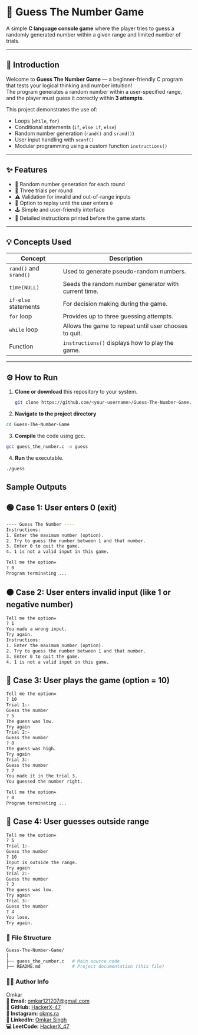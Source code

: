 # 🎯 Guess The Number Game

A simple **C language console game** where the player tries to guess a randomly generated number within a given range and limited number of trials.

---

## 🧩 Introduction

Welcome to **Guess The Number Game** — a beginner-friendly C program that tests your logical thinking and number intuition!  
The program generates a random number within a user-specified range, and the player must guess it correctly within **3 attempts**.

This project demonstrates the use of:
- Loops (`while`, `for`)
- Conditional statements (`if`, `else if`, `else`)
- Random number generation (`rand()` and `srand()`)
- User input handling with `scanf()`
- Modular programming using a custom function `instructions()`

---

## ✨ Features

- 🎲 Random number generation for each round  
- 🧠 Three trials per round  
- ⚠️ Validation for invalid and out-of-range inputs  
- 🔁 Option to replay until the user enters `0`  
- 🕹️ Simple and user-friendly interface  
- 🧾 Detailed instructions printed before the game starts  

---

## 💡 Concepts Used

| Concept | Description |
|----------|--------------|
| `rand()` and `srand()` | Used to generate pseudo-random numbers. |
| `time(NULL)` | Seeds the random number generator with current time. |
| `if-else` statements | For decision making during the game. |
| `for` loop | Provides up to three guessing attempts. |
| `while` loop | Allows the game to repeat until user chooses to quit. |
| Function | `instructions()` displays how to play the game. |

---

## ⚙️ How to Run

1. **Clone or download** this repository to your system.
   ```bash
   git clone https://github.com/<your-username>/Guess-The-Number-Game.git
   ```
2. **Navigate to the project directory** 
  ```bash
  cd Guess-The-Number-Game
  ```
3. **Compile** the code using gcc.
  ```bash
  gcc guess_the_number.c -o guess
  ```
4. **Run** the executable.
  ```bash
  ./guess
  ```

## Sample Outputs

 ## 🟢 Case 1: User enters 0 (exit)
```bash
---- Guess The Number ----
Instructions:
1. Enter the maximum number (option).
2. Try to guess the number between 1 and that number.
3. Enter 0 to quit the game.
4. 1 is not a valid input in this game.

Tell me the option=
? 0
Program terminating ...
```

## 🟠 Case 2: User enters invalid input (like 1 or negative number)
```bash
Tell me the option=
? 1
You made a wrong input.
Try again.
Instructions:
1. Enter the maximum number (option).
2. Try to guess the number between 1 and that number.
3. Enter 0 to quit the game.
4. 1 is not a valid input in this game.
```

## 🧠 Case 3: User plays the game (option = 10)
```bash
Tell me the option=
? 10
Trial 1:-
Guess the number
? 5
The guess was low.
Try again
Trial 2:-
Guess the number
? 8
The guess was high.
Try again
Trial 3:-
Guess the number
? 7
You made it in the trial 3.
You guessed the number right.

Tell me the option=
? 0
Program terminating ...
```

## 🚫 Case 4: User guesses outside range
```bash
Tell me the option=
? 5
Trial 1:-
Guess the number
? 10
Input is outside the range.
Try again
Trial 2:-
Guess the number
? 3
The guess was low.
Try again
Trial 3:-
Guess the number
? 4
You lose.
Try again.
```

### 📂 File Structure
```bash
Guess-The-Number-Game/
│
├── guess_the_number.c   # Main source code
├── README.md            # Project documentation (this file)
```

### 👨‍💻 Author Info

Omkar<br>
**📧 Email:** [omkar121207@gmail.com](mailto:omkar121207@gmail.com)  
**🐙 GitHub:** [HackerX-47](https://github.com/HackerX-47)  
**📸 Instagram:** [okms.ra](https://www.instagram.com/okms.ra/)  
**🔗 LinkedIn:** [Omkar Singh](https://www.linkedin.com/in/omkar-singh-ba2653381/)  
**💻 LeetCode:** [HackerX_47](https://leetcode.com/u/HackerX_47/)